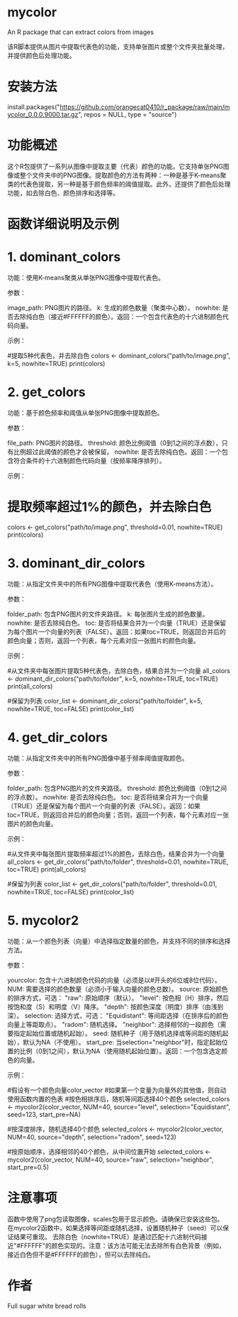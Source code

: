 # mycolor
An R package that can extract colors from images

该R脚本提供从图片中提取代表色的功能，支持单张图片或整个文件夹批量处理，并提供颜色后处理功能。

# 安装方法
install.packages("https://github.com/orangecat0410/r_package/raw/main/mycolor_0.0.0.9000.tar.gz",
                 repos = NULL,
                 type = "source")

# 功能概述
这个R包提供了一系列从图像中提取主要（代表）颜色的功能。它支持单张PNG图像或整个文件夹中的PNG图像。提取颜色的方法有两种：一种是基于K-means聚类的代表色提取，另一种是基于颜色频率的阈值提取。此外，还提供了颜色后处理功能，如去除白色、颜色排序和选择等。

# 函数详细说明及示例
# 1. dominant_colors
​​功能​​：使用K-means聚类从单张PNG图像中提取代表色。

​​参数​​：

image_path: PNG图片的路径。
k: 生成的颜色数量（聚类中心数）。
nowhite: 是否去除纯白色（接近#FFFFFF的颜色）。
​​返回​​：一个包含代表色的十六进制颜色代码向量。

​​示例​​：

#提取5种代表色，并去除白色
colors <- dominant_colors("path/to/image.png", k=5, nowhite=TRUE)
print(colors)


# 2. get_colors
​​功能​​：基于颜色频率和阈值从单张PNG图像中提取颜色。

​​参数​​：

file_path: PNG图片的路径。
threshold: 颜色比例阈值（0到1之间的浮点数），只有比例超过此阈值的颜色才会被保留。
nowhite: 是否去除纯白色。
​​返回​​：一个包含符合条件的十六进制颜色代码向量（按频率降序排列）。

​​示例​​：

# 提取频率超过1%的颜色，并去除白色
colors <- get_colors("path/to/image.png", threshold=0.01, nowhite=TRUE)
print(colors)


# 3. dominant_dir_colors
​​功能​​：从指定文件夹中的所有PNG图像中提取代表色（使用K-means方法）。

​​参数​​：

folder_path: 包含PNG图片的文件夹路径。
k: 每张图片生成的颜色数量。
nowhite: 是否去除纯白色。
toc: 是否将结果合并为一个向量（TRUE）还是保留为每个图片一个向量的列表（FALSE）。
​​返回​​：如果toc=TRUE，则返回合并后的颜色向量；否则，返回一个列表，每个元素对应一张图片的颜色向量。

​​示例​​：

#从文件夹中每张图片提取5种代表色，去除白色，结果合并为一个向量
all_colors <- dominant_dir_colors("path/to/folder", k=5, nowhite=TRUE, toc=TRUE)
print(all_colors)

#保留为列表
color_list <- dominant_dir_colors("path/to/folder", k=5, nowhite=TRUE, toc=FALSE)
print(color_list)

# 4. get_dir_colors
​​功能​​：从指定文件夹中的所有PNG图像中基于频率阈值提取颜色。

​​参数​​：

folder_path: 包含PNG图片的文件夹路径。
threshold: 颜色比例阈值（0到1之间的浮点数）。
nowhite: 是否去除纯白色。
toc: 是否将结果合并为一个向量（TRUE）还是保留为每个图片一个向量的列表（FALSE）。
​​返回​​：如果toc=TRUE，则返回合并后的颜色向量；否则，返回一个列表，每个元素对应一张图片的颜色向量。

​​示例​​：

#从文件夹中每张图片提取频率超过1%的颜色，去除白色，结果合并为一个向量
all_colors <- get_dir_colors("path/to/folder", threshold=0.01, nowhite=TRUE, toc=TRUE)
print(all_colors)

#保留为列表
color_list <- get_dir_colors("path/to/folder", threshold=0.01, nowhite=TRUE, toc=FALSE)
print(color_list)


# 5. mycolor2
​​功能​​：从一个颜色列表（向量）中选择指定数量的颜色，并支持不同的排序和选择方法。

​​参数​​：

yourcolor: 包含十六进制颜色代码的向量（必须是以#开头的6位或8位代码）。
NUM: 需要选择的颜色数量（必须小于输入向量的颜色总数）。
source: 原始颜色的排序方式，可选：
"raw": 原始顺序（默认）。
"level": 按色相（H）排序，然后按饱和度（S）和明度（V）降序。
"depth": 按颜色深度（明度）排序（由浅到深）。
selection: 选择方式，可选：
"Equidistant": 等间距选择（在排序后的颜色向量上等距取点）。
"radom": 随机选择。
"neighbor": 选择相邻的一段颜色（需要指定起始位置或随机起始）。
seed: 随机种子（用于随机选择或等间距的随机起始），默认为NA（不使用）。
start_pre: 当selection="neighbor"时，指定起始位置的比例（0到1之间），默认为NA（使用随机起始位置）。
​​返回​​：一个包含选定颜色的向量。

​​示例​​：

#假设有一个颜色向量color_vector
#如果第一个变量为向量外的其他值，则自动使用函数内置的色表
#按色相排序后，随机等间距选择40个颜色
selected_colors <- mycolor2(color_vector, NUM=40, source="level", selection="Equidistant", seed=123, start_pre=NA)

#按深度排序，随机选择40个颜色
selected_colors <- mycolor2(color_vector, NUM=40, source="depth", selection="radom", seed=123)

#按原始顺序，选择相邻的40个颜色，从中间位置开始
selected_colors <- mycolor2(color_vector, NUM=40, source="raw", selection="neighbor", start_pre=0.5)
# 注意事项
函数中使用了png包读取图像，scales包用于显示颜色。请确保已安装这些包。
在mycolor2函数中，如果选择等间距或随机选择，设置随机种子（seed）可以保证结果可重现。
去除白色（nowhite=TRUE）是通过匹配十六进制代码接近"#FFFFFF"的颜色实现的。注意：该方法可能无法去除所有白色背景（例如，接近白色但不是#FFFFFF的颜色），但可以去除纯白。
# 作者
Full sugar white bread rolls
